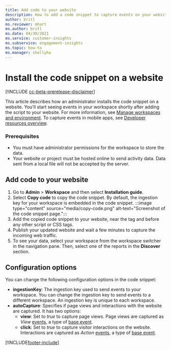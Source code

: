 ```yaml
---
title: Add code to your website
description: How to add a code snippet to capture events on your website.
author: britl
ms.reviewer: mhart
ms.author: britl
ms.date: 04/30/2021
ms.service: customer-insights
ms.subservice: engagement-insights 
ms.topic: how-to
ms.manager: shellyha
---
```


# Install the code snippet on a website

[!INCLUDE [cc-beta-prerelease-disclaimer](includes/cc-beta-prerelease-disclaimer.md)]

This article describes how an administrator installs the code snippet on a website. You'll start seeing events in your workspace shortly after adding the script to your website. For more information, see [Manage workspaces and environment](manage-environments-workspaces.md). To capture events in mobile apps, see [Developer resources overview](developer-resources.md).


### Prerequisites

* You must have administrator permissions for the workspace to store the data.
* Your website or project must be hosted online to send activity data. Data sent from a local file will not be accepted by the server.


## Add code to your website
1.	Go to **Admin** > **Workspace**  and then select **Installation guide**.
1. Select **Copy code** to copy the code snippet. By default, the ingestion key for your workspace is embedded in the code snippet.
:::image type="content" source="media/copy-code.png" alt-text="Screenshot of the code snippet page.":::
3. Add the copied code snippet to your website, near the <head> tag and before any other script or CSS tags.
4.	Publish your updated website and wait a few minutes to capture the incoming web traffic.
5.	To see your data, select your workspace from the workspace switcher in the navigation pane. Then, select one of the reports in the **Discover** section.

## Configuration options

You can change the following configuration options in the code snippet:

- **ingestionKey**: The ingestion key used to send events to your workspace. You can change the ingestion key to send events to a different workspace. An ingestion key is unique to each workspace.
- **autoCapture**: Specifies if page views and interactions with the website are captured. It has two options:
    - **view**: Set to *true* to capture page views. Page views are captured as *View* [events](glossary.md#event), a type of [base event](glossary.md#base-event).
    - **click**: Set to *true* to capture visitor interactions on the website. Interactions are captured as *Action* [events](glossary.md#event), a type of [base event](glossary.md#base-event).

[!INCLUDE[footer-include](../includes/footer-banner.md)]
